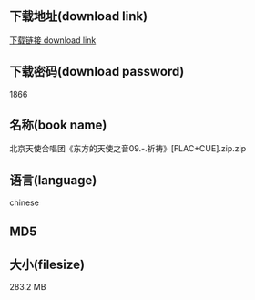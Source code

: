 ## 下载地址(download link)
[下载链接 download link](https://tutu365.netlify.app/?s=%E5%8C%97%E4%BA%AC%E5%A4%A9%E4%BD%BF%E5%90%88%E5%94%B1%E5%9B%A2%E3%80%8A%E4%B8%9C%E6%96%B9%E7%9A%84%E5%A4%A9%E4%BD%BF%E4%B9%8B%E9%9F%B309.-.%E7%A5%88%E7%A5%B7%E3%80%8B%5BFLAC%2BCUE%5D.zip)

## 下载密码(download password)
1866

## 名称(book name)
北京天使合唱团《东方的天使之音09.-.祈祷》[FLAC+CUE].zip.zip

## 语言(language)
chinese

## MD5


## 大小(filesize)
283.2 MB
